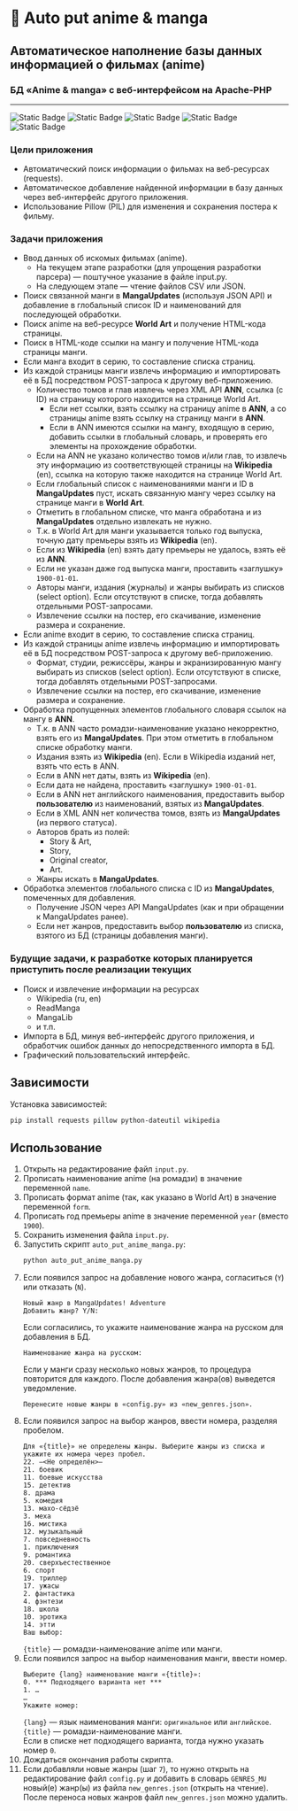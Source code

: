 # 🎥 Auto put anime & manga

## Автоматическое наполнение базы данных информацией о фильмах (anime)

### БД «Anime & manga» с веб-интерфейсом на Apache-PHP

---
![Static Badge](https://img.shields.io/badge/Python-3.12-%233776AB)
![Static Badge](https://img.shields.io/badge/requests-2.32.3-black)
![Static Badge](https://img.shields.io/badge/Pillow-11.0.0-black)
![Static Badge](https://img.shields.io/badge/python_dateutil-2.9.0-black)
![Static Badge](https://img.shields.io/badge/Wikipedia-1.4.0-black)

### Цели приложения
* Автоматический поиск информации о фильмах на веб-ресурсах (requests).
* Автоматическое добавление найденной информации в базу данных через веб-интерфейс другого приложения.
* Использование Pillow (PIL) для изменения и сохранения постера к фильму.

### Задачи приложения
* Ввод данных об искомых фильмах (anime).
    * На текущем этапе разработки (для упрощения разработки парсера) — поштучное указание в файле input.py.
    * На следующем этапе — чтение файлов CSV или JSON.
* Поиск связанной манги в **MangaUpdates** (используя JSON API) и добавление в глобальный список ID и наименований
для последующей обработки.
* Поиск anime на веб-ресурсе **World Art** и получение HTML-кода страницы.
* Поиск в HTML-коде ссылки на мангу и получение HTML-кода страницы манги.
* Если манга входит в серию, то составление списка страниц.
* Из каждой страницы манги извлечь информацию и импортировать её в БД посредством POST-запроса к другому веб-приложению.
    * Количество томов и глав извлечь через XML API **ANN**, ссылка (с ID) на страницу которого находится на странице
    World Art.
        * Если нет ссылки, взять ссылку на страницу anime в **ANN**, а со страницы anime взять ссылку на страницу манги
        в **ANN**.
        * Если в ANN имеются ссылки на мангу, входящую в серию, добавить ссылки в глобальный словарь, и проверять его
        элементы на прохождение обработки.
    * Если на ANN не указано количество томов и/или глав, то извлечь эту информацию из соответствующей страницы
    на **Wikipedia** (en), ссылка на которую также находится на странице World Art.
    * Если глобальный список с наименованиями манги и ID в **MangaUpdates** пуст, искать связанную мангу через ссылку
    на странице манги в **World Art**.
    * Отметить в глобальном списке, что манга обработана и из **MangaUpdates** отдельно извлекать не нужно.
    * Т.к. в World Art для манги указывается только год выпуска, точную дату премьеры взять из **Wikipedia** (en).
    * Если из **Wikipedia** (en) взять дату премьеры не удалось, взять её из **ANN**.
    * Если не указан даже год выпуска манги, проставить «заглушку» `1900-01-01`.
    * Авторы манги, издания (журналы) и жанры выбирать из списков (select option). Если отсутствуют в списке, тогда
    добавлять отдельными POST-запросами.
    * Извлечение ссылки на постер, его скачивание, изменение размера и сохранение.
* Если anime входит в серию, то составление списка страниц.
* Из каждой страницы anime извлечь информацию и импортировать её в БД посредством POST-запроса к другому веб-приложению.
    * Формат, студии, режиссёры, жанры и экранизированную мангу выбирать из списков (select option). Если отсутствуют
    в списке, тогда добавлять отдельными POST-запросами.
    * Извлечение ссылки на постер, его скачивание, изменение размера и сохранение.
* Обработка пропущенных элементов глобального словаря ссылок на мангу в **ANN**.
    * Т.к. в ANN часто ромадзи-наименование указано некорректно, взять его из **MangaUpdates**.
    При этом отметить в глобальном списке обработку манги.
    * Издания взять из **Wikipedia** (en). Если в Wikipedia изданий нет, взять что есть в ANN.
    * Если в ANN нет даты, взять из **Wikipedia** (en).
    * Если дата не найдена, проставить «заглушку» `1900-01-01`.
    * Если в ANN нет английского наименования, предоставить выбор **пользователю** из наименований,
    взятых из **MangaUpdates**.
    * Если в XML ANN нет количества томов, взять из **MangaUpdates** (из первого статуса).
    * Авторов брать из полей:
        * Story &amp; Art,
        * Story,
        * Original creator,
        * Art.
    * Жанры искать в **MangaUpdates**.
* Обработка элементов глобального списка с ID из **MangaUpdates**, помеченных для добавления.
    * Получение JSON через API MangaUpdates (как и при обращении к MangaUpdates ранее).
    * Если нет жанров, предоставить выбор **пользователю** из списка, взятого из БД (страницы добавления манги).

### Будущие задачи, к разработке которых планируется приступить после реализации текущих
* Поиск и извлечение информации на ресурсах
    * Wikipedia (ru, en)
    * ReadManga
    * MangaLib
    * и т.п.
* Импорта в БД, минуя веб-интерфейс другого приложения, и обработчик ошибок данных до непосредственного импорта в БД.
* Графический пользовательский интерфейс.

## Зависимости
Установка зависимостей:
```bash
pip install requests pillow python-dateutil wikipedia
```

## Использование
1. Открыть на редактирование файл `input.py`.
2. Прописать наименование anime (на ромадзи) в значение переменной `name`.
3. Прописать формат anime (так, как указано в World Art) в значение переменной `form`.
4. Прописать год премьеры anime в значение переменной `year` (вместо `1900`).
5. Сохранить изменения файла `input.py`.
6. Запустить скрипт `auto_put_anime_manga.py`:
    ```bash
    python auto_put_anime_manga.py
    ```
7. Если появился запрос на добавление нового жанра, согласиться (`Y`) или отказать (`N`).
    ```text
    Новый жанр в MangaUpdates! Adventure
    Добавить жанр? Y/N: 
    ```
    Если согласились, то укажите наименование жанра на русском для добавления в БД.
    ```text
    Наименование жанра на русском: 
    ```
    Если у манги сразу несколько новых жанров, то процедура повторится для каждого.
    После добавления жанра(ов) выведется уведомление.
    ```text
    Перенесите новые жанры в «config.py» из «new_genres.json».
    ```
8. Если появился запрос на выбор жанров, ввести номера, разделяя пробелом.
    ```text
    Для «{title}» не определены жанры. Выберите жанры из списка и укажите их номера через пробел.
    22. —<Не определён>—
    21. боевик
    11. боевые искусства
    15. детектив
    8. драма
    5. комедия
    13. махо-сёдзё
    3. меха
    16. мистика
    12. музыкальный
    7. повседневность
    1. приключения
    9. романтика
    20. сверхъестественное
    6. спорт
    19. триллер
    17. ужасы
    2. фантастика
    4. фэнтези
    18. школа
    10. эротика
    14. этти
    Ваш выбор:  
    ```
    `{title}` — ромадзи-наименование anime или манги.
9. Если появился запрос на выбор наименования манги, ввести номер.
    ```text
    Выберите {lang} наименование манги «{title}»:
    0. *** Подходящего варианта нет ***
    1. …
    …
    Укажите номер:  
    ```
    `{lang}` — язык наименования манги: `оригинальное` или `английское`.<br>
    `{title}` — ромадзи-наименование манги.<br>
    Если в списке нет подходящего варианта, тогда нужно указать номер `0`.
10. Дождаться окончания работы скрипта.
11. Если добавляли новые жанры (шаг `7`), то нужно открыть на редактирование файл `config.py`
    и добавить в словарь `GENRES_MU` новый(е) жанр(ы) из файла `new_genres.json` (открыть на чтение).
    После переноса новых жанров файл `new_genres.json` можно удалить.

